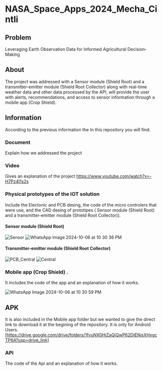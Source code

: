 # NASA_Space_Apps_2024_Mecha_Cintli
## Problem
Leveraging Earth Observation Data for Informed Agricultural Decision-Making

## About
The project was addressed with a Sensor module (Shield Root) and a transmitter-emitter module (Shield Root Collector) along with real-time weather data and other data processed by the API, will provide the user with alerts, recommendations, and access to sensor information through a mobile app (Crop Shield).

## Information
According to the previous information the In this repository you will find:

### Document  
Explain how we addressed the project

### Video
Gives an explanation of the project
https://www.youtube.com/watch?v=-H7Pz4I1s2s

### Physical prototypes of the IOT solution 
Include the Electonic and PCB desing, the code of the micro controlers that were use, and the CAD desing of prototipes ( Sensor module (Shield Root) and a transmitter-emitter module (Shield Root Collector)). 

#### Sensor module (Shield Root)
![Sensor](https://github.com/user-attachments/assets/938a61e4-5fba-4572-add7-57528b6b1428)
![WhatsApp Image 2024-10-06 at 10 30 36 PM](https://github.com/user-attachments/assets/4da424f3-5be9-4f21-8f31-30441f954c38)

#### Transmitter-emitter module (Shield Root Collector)
![PCB_Central](https://github.com/user-attachments/assets/97acefc4-a684-4228-a397-3c8ec6e82eb6)
![Central](https://github.com/user-attachments/assets/4f3f835c-ed61-4960-a29c-ef8fd186f4bb)

### Mobile app (Crop Shield) .
It includes the code of the app and an explanation of how it works. 

![WhatsApp Image 2024-10-06 at 10 30 59 PM](https://github.com/user-attachments/assets/96ff347b-fda7-4db3-9ab1-334ef44fa759)

## APK
It is also included in the Mobile app folder but we wanted to give the direct link to download it at the begining of the repository. It is only for Android Users.  
[https://drive.google.com/drive/folders/1fvuNX0HjZaQjQwP62DIENjsXHxgcTP6A?usp=drive_link]

### API
The code of the Api and an explanation of how it works. 



